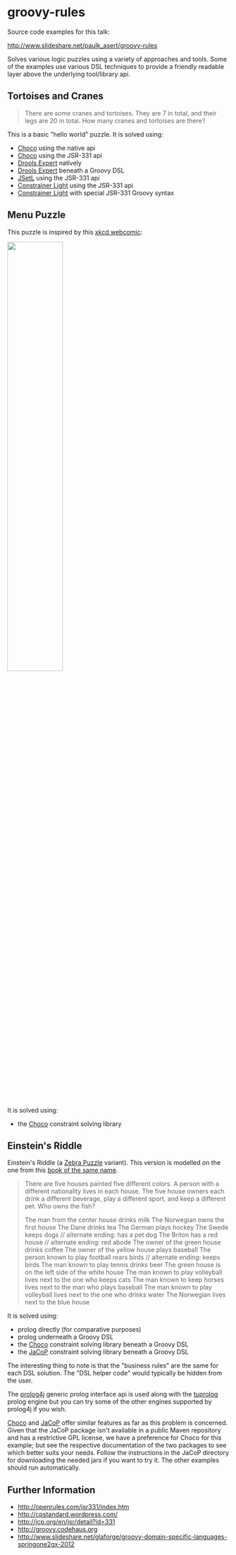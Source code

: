 groovy-rules
============

Source code examples for this talk:

http://www.slideshare.net/paulk_asert/groovy-rules

Solves various logic puzzles using a variety of approaches and tools.
Some of the examples use various DSL techniques to provide a friendly
readable layer above the underlying tool/library api.

Tortoises and Cranes
--------------------

> There are some cranes and tortoises.
> They are 7 in total, and their legs are 20 in total.
> How many cranes and tortoises are there?

This is a basic "hello world" puzzle. It is solved using:

* [Choco][1] using the native api
* [Choco][1] using the JSR-331 api
* [Drools Expert][3] natively
* [Drools Expert][3] beneath a Groovy DSL
* [JSetL][4] using the JSR-331 api
* [Constrainer Light][5] using the JSR-331 api
* [Constrainer Light][5] with special JSR-331 Groovy syntax

Menu Puzzle
-----------

This puzzle is inspired by this [xkcd webcomic](http://xkcd.com/287/):

<img src="http://imgs.xkcd.com/comics/np_complete.png" width="50%" height="50%">

It is solved using:

* the [Choco][1] constraint solving library

Einstein's Riddle
-----------------

Einstein's Riddle (a [Zebra Puzzle](http://en.wikipedia.org/wiki/Zebra_puzzle) variant).
This version is modelled on the one from this [book of the same name](http://www.amazon.co.uk/Einsteins-Riddle-Riddles-Puzzles-Conundrums/dp/1408801493).

> There are five houses painted five different colors.
> A person with a different nationality lives in each house.
> The five house owners each drink a different beverage, play a
> different sport, and keep a different pet. Who owns the fish?
>
> The man from the center house drinks milk
> The Norwegian owns the first house
> The Dane drinks tea
> The German plays hockey
> The Swede keeps dogs // alternate ending: has a pet dog
> The Briton has a red house  // alternate ending: red abode
> The owner of the green house drinks coffee
> The owner of the yellow house plays baseball
> The person known to play football rears birds // alternate ending: keeps birds
> The man known to play tennis drinks beer
> The green house is on the left side of the white house
> The man known to play volleyball lives next to the one who keeps cats
> The man known to keep horses lives next to the man who plays baseball
> The man known to play volleyball lives next to the one who drinks water
> The Norwegian lives next to the blue house

It is solved using:

* prolog directly (for comparative purposes)
* prolog underneath a Groovy DSL
* the [Choco][1] constraint solving library beneath a Groovy DSL
* the [JaCoP][2] constraint solving library beneath a Groovy DSL

The interesting thing to note is that the "business rules" are the same for each DSL solution.
The "DSL helper code" would typically be hidden from the user.

The [prolog4j](https://github.com/espakm/prolog4j) generic prolog interface api is used along with the [tuprolog](http://tuprolog.alice.unibo.it/) prolog engine but
you can try some of the other engines supported by prolog4j if you wish.

[Choco][1] and [JaCoP][2] offer similar features as far as this problem is concerned. Given that the JaCoP package isn't available in a public
Maven repository and has a restrictive GPL license, we have a preference for Choco for this example; but see the respective
documentation of the two packages to see which better suits your needs. Follow the instructions in the JaCoP directory for downloading
the needed jars if you want to try it. The other examples should run automatically.

Further Information
-------------------

* http://openrules.com/jsr331/index.htm
* http://cpstandard.wordpress.com/
* http://jcp.org/en/jsr/detail?id=331
* http://groovy.codehaus.org
* http://www.slideshare.net/glaforge/groovy-domain-specific-languages-springone2gx-2012

[1]: http://www.emn.fr/z-info/choco-solver/ "Choco"
[2]: http://jacop.osolpro.com/ "JaCoP"
[3]: http://www.jboss.org/drools/drools-expert "Drools Expert"
[4]: http://cmt.math.unipr.it/jsetl.html "JSetL"
[5]: http://openrules.com/jsr331/index.htm "Constrainer Light"
